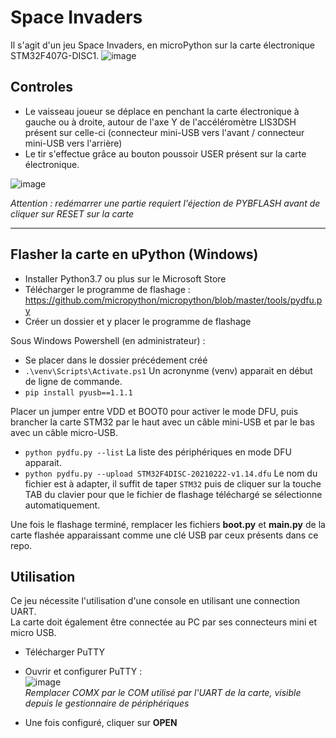 # Space Invaders

Il s'agit d'un jeu Space Invaders, en microPython sur la carte électronique STM32F407G-DISC1.
![image](https://user-images.githubusercontent.com/72506988/119268372-f281ba80-bbf2-11eb-9806-0e0ea20bcd89.png)


## Controles  
- Le vaisseau joueur se déplace en penchant la carte électronique à gauche ou à droite, autour de l'axe Y de l'accéléromètre LIS3DSH présent sur celle-ci (connecteur mini-USB vers l'avant / connecteur mini-USB vers l'arrière)
- Le tir s'effectue grâce au bouton poussoir USER présent sur la carte électronique.

![image](https://user-images.githubusercontent.com/72506988/119268551-c3b81400-bbf3-11eb-8312-23051fa8f0ea.png)

*Attention : redémarrer une partie requiert l'éjection de PYBFLASH avant de cliquer sur RESET sur la carte*

---

## Flasher la carte en uPython (Windows)

- Installer Python3.7 ou plus sur le Microsoft Store
- Télécharger le programme de flashage : https://github.com/micropython/micropython/blob/master/tools/pydfu.py
- Créer un dossier et y placer le programme de flashage

Sous Windows Powershell (en administrateur) :
- Se placer dans le dossier précédement créé
- `.\venv\Scripts\Activate.ps1` Un acronynme (venv) apparait en début de ligne de commande.  
- `pip install pyusb==1.1.1`

Placer un jumper entre VDD et BOOT0 pour activer le mode DFU, puis brancher la carte STM32 par le haut avec un câble mini-USB et par le bas avec un câble micro-USB.

- `python pydfu.py --list` La liste des périphériques en mode DFU apparait.
- `python pydfu.py --upload STM32F4DISC-20210222-v1.14.dfu` Le nom du fichier est à adapter, il suffit de taper `STM32` puis de cliquer sur la touche TAB du clavier pour que le fichier de flashage téléchargé se sélectionne automatiquement.

Une fois le flashage terminé, remplacer les fichiers **boot.py** et **main.py** de la carte flashée apparaissant comme une clé USB par ceux présents dans ce repo.


## Utilisation
Ce jeu nécessite l'utilisation d'une console en utilisant une connection UART.  
La carte doit également être connectée au PC par ses connecteurs mini et micro USB.

- Télécharger PuTTY
- Ouvrir et configurer PuTTY :  
![image](https://user-images.githubusercontent.com/72506988/119269216-d4b65480-bbf6-11eb-919c-2f88485033ca.png)  
*Remplacer COMX par le COM utilisé par l'UART de la carte, visible depuis le gestionnaire de périphériques*

- Une fois configuré, cliquer sur **OPEN**

